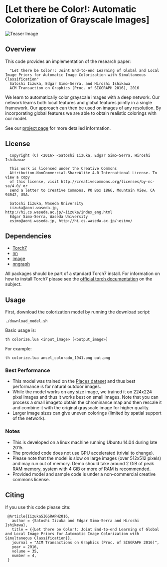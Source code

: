 # [Let there be Color!: Automatic Colorization of Grayscale Images]
![Teaser Image](https://raw.githubusercontent.com/satoshiiizuka/siggraph2016_colorization/master/example_results.png)

## Overview

This code provides an implementation of the research paper:
```
  "Let there be Color!: Joint End-to-end Learning of Global and Local Image Priors for Automatic Image Colorization with Simultaneous Classification"
  Satoshi Iizuka, Edgar Simo-Serra, and Hiroshi Ishikawa
  ACM Transaction on Graphics (Proc. of SIGGRAPH 2016), 2016
```

We learn to automatically color grayscale images with a deep network. Our
network learns both local features and global features jointly in a single
framework. Our approach can then be used on images of any resolution. By
incorporating global features we are able to obtain realistic colorings with
our model.

See our [project page](http://hi.cs.waseda.ac.jp/~iizuka/projects/colorization/) for more detailed information.

## License

```
  Copyright (C) <2016> <Satoshi Iizuka, Edgar Simo-Serra, Hiroshi Ishikawa>

  This work is licensed under the Creative Commons
  Attribution-NonCommercial-ShareAlike 4.0 International License. To view a copy
  of this license, visit http://creativecommons.org/licenses/by-nc-sa/4.0/ or
  send a letter to Creative Commons, PO Box 1866, Mountain View, CA 94042, USA.

  Satoshi Iizuka, Waseda University
  iizuka@aoni.waseda.jp, http://hi.cs.waseda.ac.jp/~iizuka/index_eng.html
  Edgar Simo-Serra, Waseda University
  esimo@aoni.waseda.jp, http://hi.cs.waseda.ac.jp/~esimo/  
```


## Dependencies

- [Torch7](http://torch.ch/docs/getting-started.html)
- [nn](https://github.com/torch/nn)
- [image](https://github.com/torch/image)
- [nngraph](https://github.com/torch/nngraph)

All packages should be part of a standard Torch7 install. For information on how to install Torch7 please see the [official torch documentation](http://torch.ch/docs/getting-started.html) on the subject.

## Usage

First, download the colorization model by running the download script:

```
./download_model.sh
```

Basic usage is:

```
th colorize.lua <input_image> [<output_image>]
```

For example:

```
th colorize.lua ansel_colorado_1941.png out.png
```

### Best Performance

- This model was trained on the [Places dataset](http://places.csail.mit.edu/) and thus best performance is for natural outdoor images.
- While the model works on any size image, we trained it on 224x224 pixel images and thus it works best on small images. Note that you can process a small imageto obtain the chrominance map and then rescale it and combine it with the original grayscale image for higher quality.
- Larger image sizes can give uneven colorings (limited by spatial support of the network).

### Notes

- This is developed on a linux machine running Ubuntu 14.04 during late 2015.
- The provided code does not use GPU accelerated (trivial to change).
- Please note that the model is slow on large images (over 512x512 pixels) and may run out of memory. Demo should take around 2 GiB of peak RAM memory, system with 4 GiB or more of RAM is recommended.
- Provided model and sample code is under a non-commercial creative commons license.

## Citing

If you use this code please cite:

```
 @Article{IizukaSIGGRAPH2016,
   author = {Satoshi Iizuka and Edgar Simo-Serra and Hiroshi Ishikawa},
   title = {{Let there be Color!: Joint End-to-end Learning of Global and Local Image Priors for Automatic Image Colorization with Simultaneous Classification}},
   journal = "ACM Transactions on Graphics (Proc. of SIGGRAPH 2016)",
   year = 2016,
   volume = 35,
   number = 4,
 }
```



